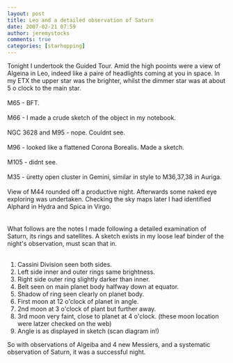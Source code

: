 ```yaml
---
layout: post
title: Leo and a detailed observation of Saturn
date: 2007-02-21 07:59
author: jeremystocks
comments: true
categories: [starhopping]
---
```

Tonight I undertook the Guided Tour. Amid the high pooints were a view of Algeina in Leo, indeed like a paire of headlights coming at you in space. In my ETX the upper star was the brighter, whilst the dimmer star was at about 5 o clock to the main star.<br /><br />M65 - BFT.<br /><br />M66 - I made a crude sketch of the object in my notebook.<br /><br />NGC 3628 and M95 - nope. Couldnt see.<br /><br />M96 - looked like a flattened Corona Borealis. Made a sketch.<br /><br />M105 - didnt see.<br /><br />M35 - üretty open cluster in Gemini, similar in style to M36,37,38 in Auriga.<br /><br />View of M44 rounded off a productive night. Afterwards some naked eye exploring was undertaken. Checking the sky maps later I had identified Alphard in Hydra and Spica in Virgo.<br /><br /><br />What follows are the notes I made following a detailed examination of Saturn, its rings and satellites. A sketch exists in my loose leaf binder of the night's observation, must scan that in.<br /><br /><ol><li>Cassini Division seen both sides.</li><li>Left side inner and outer rings same brightness.</li><li>Right side outer ring slightly darker than inner.</li><li>Belt seen on main planet body halfway down at equator.</li><li>Shadow of ring seen clearly on planet body.</li><li>First moon at 12 o'clock of planet in angle.</li><li>2nd moon at 3 o'clock of plant but further away.</li><li>3rd moon very faint, close to planet at 4 o'clock. (these moon location were latzer checked on the web)</li><li>Angle is as displayed in sketch (scan diagram in!)</li></ol><p>So with observations of Algeiba and 4 new Messiers, and a systematic observation of Saturn, it was a successful night.</p>
